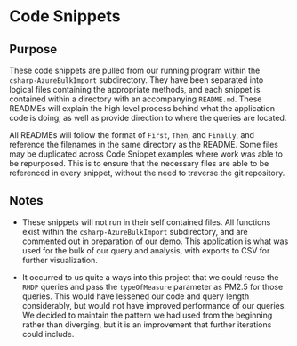 # Code Snippets

## Purpose
These code snippets are pulled from our running program within the `csharp-AzureBulkImport` subdirectory. They have been separated into logical files containing the appropriate methods, and each snippet is contained within a directory with an accompanying `README.md`. These READMEs will explain the high level process behind what the application code is doing, as well as provide direction to where the queries are located.

All READMEs will follow the format of `First`, `Then`, and `Finally`, and reference the filenames in the same directory as the README. Some files may be duplicated across Code Snippet examples where work was able to be repurposed. This is to ensure that the necessary files are able to be referenced in every snippet, without the need to traverse the git repository.

## Notes
* These snippets will not run in their self contained files. All functions exist within the `csharp-AzureBulkImport` subdirectory, and are commented out in preparation of our demo. This application is what was used for the bulk of our query and analysis, with exports to CSV for further visualization.

* It occurred to us quite a ways into this project that we could reuse the `RHDP` queries and pass the `typeOfMeasure` parameter as PM2.5 for those queries. This would have lessened our code and query length considerably, but would not have improved performance of our queries. We decided to maintain the pattern we had used from the beginning rather than diverging, but it is an improvement that further iterations could include.